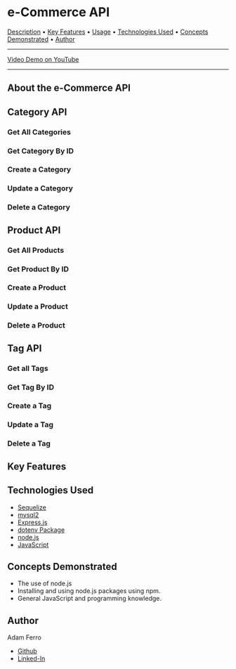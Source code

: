 <base target="_blank">

# e-Commerce API

<a href="#description">Description</a> •
<a href="#key-features">Key Features</a> •
<a href="#usage">Usage</a> •
<a href="#technologies-used">Technologies Used</a> •
<a href="#concepts-demonstrated">Concepts Demonstrated</a> •
<a href="#author">Author</a>

-------------------------------------------------------

[Video Demo on YouTube](#TODO)

-------------------------------------------------------

## About the e-Commerce API



## Category API

### Get All Categories



### Get Category By ID



### Create a Category



### Update a Category



### Delete a Category



## Product API

### Get All Products



### Get Product By ID



### Create a Product



### Update a Product



### Delete a Product



## Tag API

### Get all Tags



### Get Tag By ID



### Create a Tag



### Update a Tag



### Delete a Tag



## Key Features



## Technologies Used

- [Sequelize](https://sequelize.org/)
- [mysql2](https://www.npmjs.com/package/mysql2)
- [Express.js](https://expressjs.com/)
- [dotenv Package](https://www.npmjs.com/package/dotenv)
- [node.js](https://nodejs.org/en/)
- [JavaScript](https://www.javascript.com/)

## Concepts Demonstrated

- The use of node.js
- Installing and using node.js packages using npm.
- General JavaScript and programming knowledge.

## Author

Adam Ferro
- [Github](https://github.com/GeminiAd)
- [Linked-In](https://www.linkedin.com/in/adam-ferro)